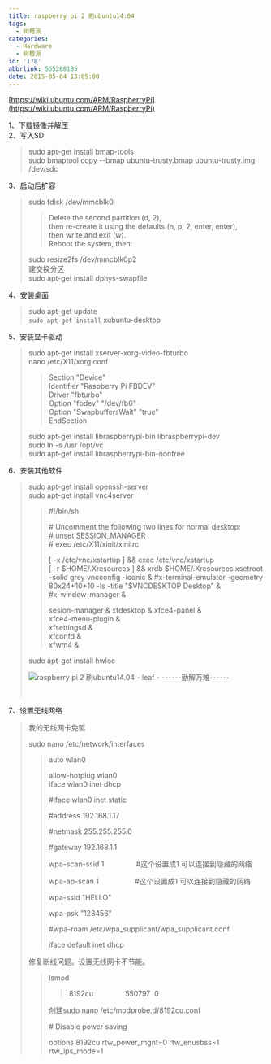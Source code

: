 ```yaml
---
title: raspberry pi 2 刷ubuntu14.04
tags:
  - 树莓派
categories:
  - Hardware
  - 树莓派
id: '178'
abbrlink: 565288185
date: 2015-05-04 13:05:00
---
```


[https://wiki.ubuntu.com/ARM/RaspberryPi](https://wiki.ubuntu.com/ARM/RaspberryPi)  

  
1、下载镜像并解压  
2、写入SD  

> sudo apt-get install bmap-tools  
> sudo bmaptool copy --bmap ubuntu-trusty.bmap ubuntu-trusty.img /dev/sdc  

3、启动后扩容  

> sudo fdisk /dev/mmcblk0  
> 
> > Delete the second partition (d, 2),  
> > then re-create it using the defaults (n, p, 2, enter, enter),  
> > then write and exit (w).  
> > Reboot the system, then:  
> 
> sudo resize2fs /dev/mmcblk0p2  
> 建交换分区  
> sudo apt-get install dphys-swapfile  

4、安装桌面  

> sudo apt-get update  
> `sudo apt-get install` xubuntu-desktop

5、安装显卡驱动  

> sudo apt-get install xserver-xorg-video-fbturbo  
> nano /etc/X11/xorg.conf  
> 
> > Section "Device"  
> > Identifier "Raspberry Pi FBDEV"  
> > Driver "fbturbo"  
> > Option "fbdev" "/dev/fb0"  
> > Option "SwapbuffersWait" "true"  
> > EndSection
> 
> sudo apt-get install libraspberrypi-bin libraspberrypi-dev  
> sudo ln -s /usr /opt/vc  
> sudo apt-get install libraspberrypi-bin-nonfree  

6、安装其他软件  

> sudo apt-get install openssh-server  
> sudo apt-get install vnc4server  
> 
> > #!/bin/sh  
> >   
> > \# Uncomment the following two lines for normal desktop:  
> > \# unset SESSION\_MANAGER  
> > \# exec /etc/X11/xinit/xinitrc  
> >   
> > \[ -x /etc/vnc/xstartup \] && exec /etc/vnc/xstartup  
> > \[ -r $HOME/.Xresources \] && xrdb $HOME/.Xresources  
> > xsetroot -solid grey  
> > vncconfig -iconic &  
> > #x-terminal-emulator -geometry 80x24+10+10 -ls -title "$VNCDESKTOP Desktop" &  
> > #x-window-manager &  
> >   
> > sesion-manager & xfdesktop & xfce4-panel &  
> > xfce4-menu-plugin &  
> > xfsettingsd &  
> > xfconfd &  
> > xfwm4 &  
> 
> sudo apt-get install hwloc  
> 
> ![raspberry pi 2 刷ubuntu14.04 - leaf - ------勤解万难------](http://img0.ph.126.net/yrbxBSz1CEeOkAoy1NSi4Q==/6631308558750619908.png "raspberry pi 2 刷ubuntu14.04 - leaf - ------勤解万难------")
> 
>    

7、设置无线网络  

> 我的无线网卡免驱  
> 
> sudo nano /etc/network/interfaces  
> 
> > auto wlan0
> > 
> > allow-hotplug wlan0  
> > iface wlan0 inet dhcp  
> > 
> > #iface wlan0 inet static  
> > 
> > #address 192.168.1.17
> > 
> > #netmask 255.255.255.0
> > 
> > #gateway 192.168.1.1
> > 
> > wpa-scan-ssid 1                #这个设置成1 可以连接到隐藏的网络
> > 
> > wpa-ap-scan 1                  #这个设置成1 可以连接到隐藏的网络
> > 
> > wpa-ssid "HELLO"
> > 
> > wpa-psk "123456"
> > 
> > #wpa-roam /etc/wpa\_supplicant/wpa\_supplicant.conf
> > 
> > iface default inet dhcp
> 
>   
> 
> 修复断线问题。设置无线网卡不节能。
> 
> > lsmod
> > 
> > > 8192cu                550797  0
> > 
> > 创建sudo nano /etc/modprobe.d/8192cu.conf
> > 
> > \# Disable power saving
> > 
> > options 8192cu rtw\_power\_mgnt=0 rtw\_enusbss=1 rtw\_ips\_mode=1
> 
>